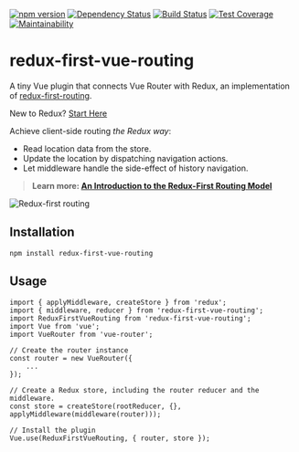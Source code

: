 [![npm version](https://badge.fury.io/js/redux-first-vue-routing.svg)](https://badge.fury.io/js/redux-first-vue-routing)
[![Dependency Status](https://david-dm.org/kaidjohnson/redux-first-vue-routing/dev-status.svg)](https://david-dm.org/kaidjohnson/redux-first-vue-routing?type=dev)
[![Build Status](https://travis-ci.org/kaidjohnson/redux-first-vue-routing.svg?branch=master)](https://travis-ci.org/kaidjohnson/redux-first-vue-routing)
[![Test Coverage](https://api.codeclimate.com/v1/badges/e84db5d5c2cd53e07c3e/test_coverage)](https://codeclimate.com/github/kaidjohnson/redux-first-vue-routing/test_coverage)
[![Maintainability](https://api.codeclimate.com/v1/badges/7d365790eeac9659d37f/maintainability)](https://codeclimate.com/github/kaidjohnson/redux-first-vue-routing/maintainability)

# redux-first-vue-routing

A tiny Vue plugin that connects Vue Router with Redux, an implementation of [redux-first-routing](https://github.com/mksarge/redux-first-routing).

New to Redux? [Start Here](https://redux.js.org/introduction/getting-started)

Achieve client-side routing *the Redux way*:

- Read location data from the store.
- Update the location by dispatching navigation actions.
- Let middleware handle the side-effect of history navigation.

> **Learn more: [An Introduction to the Redux-First Routing Model](https://medium.com/@mksarge/an-introduction-to-the-redux-first-routing-model-98926ebf53cb)**

![Redux-first routing](https://camo.githubusercontent.com/b08b1b78a08e0444ab451f692618d59da977e6a1/687474703a2f2f692e696d6775722e636f6d2f734169566c6b4d2e6a7067)

## Installation

`npm install redux-first-vue-routing`

## Usage

```
import { applyMiddleware, createStore } from 'redux';
import { middleware, reducer } from 'redux-first-vue-routing';
import ReduxFirstVueRouting from 'redux-first-vue-routing';
import Vue from 'vue';
import VueRouter from 'vue-router';

// Create the router instance
const router = new VueRouter({
	...
});

// Create a Redux store, including the router reducer and the middleware.
const store = createStore(rootReducer, {}, applyMiddleware(middleware(router)));

// Install the plugin
Vue.use(ReduxFirstVueRouting, { router, store });
```
